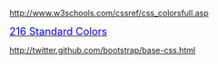 http://www.w3schools.com/cssref/css_colorsfull.asp

<a href="
javascript:t='';c=new Array('00','33','66','99','CC','FF');for(i=0;i<6;i++){t+='<table width=100%>';for(j=0;j<6;j++){t+='<tr>';for(k=0;k<6;k++){L=c[i]+c[j]+c[k];t+='<td bgcolor='+L+'>'+L}t+='</tr>'}t+='</table>'};with(document){write(t);void(close())}"><nobr><font color="#0000ff" size="+1">216 Standard Colors</font></nobr></a>
  
http://twitter.github.com/bootstrap/base-css.html
